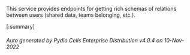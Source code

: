 






This service provides endpoints for getting rich schemas of relations between users (shared data, teams belonging, etc.).

[:summary]

###### Auto generated by Pydio Cells Enterprise Distribution v4.0.4 on 10-Nov-2022
